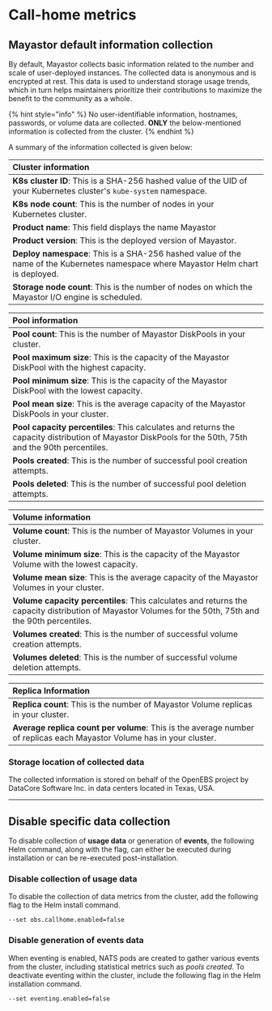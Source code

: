 # Call-home metrics 

## Mayastor default information collection 

By default, Mayastor collects basic information related to the number and scale of user-deployed instances. The collected data is anonymous and is encrypted at rest. This data is used to understand storage usage trends, which in turn helps maintainers prioritize their contributions to maximize the benefit to the community as a whole. 

{% hint style="info" %} 
No user-identifiable information, hostnames, passwords, or volume data are collected. **ONLY** the below-mentioned information is collected from the cluster. 
{% endhint %} 

A summary of the information collected is given below:

| **Cluster information** | 
| :--- | 
|**K8s cluster ID**: This is a SHA-256 hashed value of the UID of your Kubernetes cluster's `kube-system` namespace.| 
|**K8s node count**: This is the number of nodes in your Kubernetes cluster.| 
|**Product name**: This field displays the name Mayastor | 
|**Product version**: This is the deployed version of Mayastor.| 
|**Deploy namespace**: This is a SHA-256 hashed value of the  name of the  Kubernetes namespace where Mayastor Helm chart is deployed.| 
|**Storage node count**: This is the number of nodes on which the Mayastor I/O engine is scheduled.| 

|**Pool information**| 
| :--- | 
|**Pool count**: This is the number of Mayastor DiskPools in your cluster.| 
|**Pool maximum size**: This is the capacity of the Mayastor DiskPool with the highest capacity.| 
|**Pool minimum size**: This is the capacity of the Mayastor DiskPool with the lowest capacity.| 
|**Pool mean size**: This is the average capacity of the Mayastor DiskPools in your cluster.| 
|**Pool capacity percentiles**: This calculates and returns the capacity distribution of Mayastor DiskPools for the 50th, 75th and the 90th percentiles.| 
| **Pools created**: This is the number of successful pool creation attempts.|
| **Pools deleted**: This is the number of successful pool deletion attempts.|

|**Volume information**| 
| :--- | 
|**Volume count**: This is the number of Mayastor Volumes in your cluster.| 
|**Volume minimum size**: This is the capacity of the Mayastor Volume with the lowest capacity.| 
|**Volume mean size**: This is the average capacity of the Mayastor Volumes in your cluster.| 
|**Volume capacity percentiles**: This calculates and returns the capacity distribution of Mayastor Volumes for the 50th, 75th and the 90th percentiles.| 
| **Volumes created**: This is the number of successful volume creation attempts.|
| **Volumes deleted**: This is the number of successful volume deletion attempts. |

|**Replica Information**| 
| :--- | 
|**Replica count**: This is the number of Mayastor Volume replicas in your cluster.| 
|**Average replica count per volume**: This is the average number of replicas each Mayastor Volume has in your cluster.| 


### Storage location of collected data 

The collected information is stored on behalf of the OpenEBS project by DataCore Software Inc. in data centers located in Texas, USA.

----

## Disable specific data collection 

To disable collection of **usage data** or generation of **events**, the following Helm command, along with the flag, can either be executed during installation or can be re-executed post-installation.

### Disable collection of usage data

To disable the collection of data metrics from the cluster, add the following flag to the Helm install command. 

```
--set obs.callhome.enabled=false
```

### Disable generation of events data

When eventing is enabled, NATS pods are created to gather various events from the cluster, including statistical metrics such as *pools created*. To deactivate eventing within the cluster, include the following flag in the Helm installation command.

```
--set eventing.enabled=false
```

